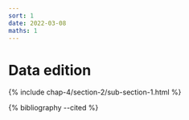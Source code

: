 ```yaml
---
sort: 1
date: 2022-03-08
maths: 1
---
```


# Data edition

{% include chap-4/section-2/sub-section-1.html %}

{% bibliography --cited %}

